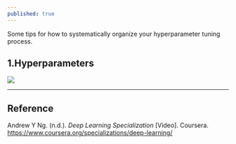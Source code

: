 ```yaml
---
published: true
---
```

Some tips for how to systematically organize your hyperparameter tuning process.

## 1.Hyperparameters

![]({{site.baseurl}}/images/hyperpara_1.PNG)


----
## Reference
Andrew Y Ng. (n.d.). _Deep Learning Specialization_ [Video]. Coursera.  
<https://www.coursera.org/specializations/deep-learning/>
